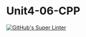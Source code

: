 # Unit4-06-CPP
[![GitHub's Super Linter](README.md/../../../workflows/Mr%20Coxall's%20Super%20Linter/badge.svg)](README.md/../../../actions)

